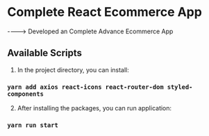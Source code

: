 # Complete React Ecommerce App

----> Developed an Complete Advance Ecommerce App

## Available Scripts

1. In the project directory, you can install:

### `yarn add axios react-icons react-router-dom styled-components`

2. After installing the packages, you can run application:

### `yarn run start`
